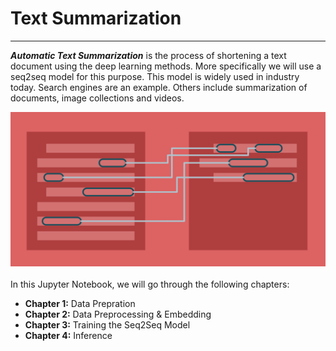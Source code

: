 # Text Summarization

<hr>

***Automatic Text Summarization*** is the process of shortening a text document using the deep learning methods. More specifically we will use a seq2seq model for this purpose. This model is widely used in industry today. Search engines are an example. Others include summarization of documents, image collections and videos. 

<img width="600px" src="assets/intro.png">
<br><br>
In this Jupyter Notebook, we will go through the following chapters:

- **Chapter 1:** Data Prepration
- **Chapter 2:** Data Preprocessing & Embedding
- **Chapter 3:** Training the Seq2Seq Model
- **Chapter 4:** Inference
